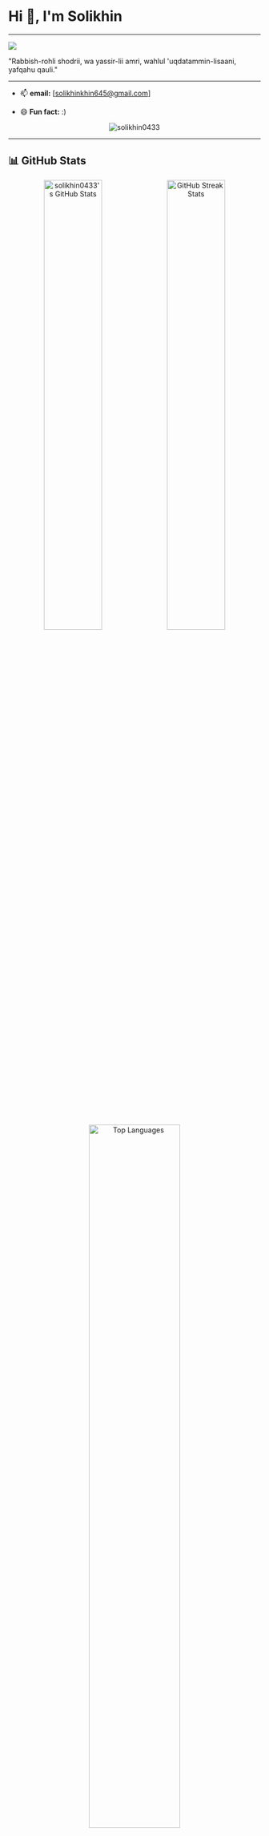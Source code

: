 # Hi 👋, I'm Solikhin
---
![](https://user-images.githubusercontent.com/74038190/225813708-98b745f2-7d22-48cf-9150-083f1b00d6c9.gif)

"Rabbish-rohli shodrii, wa yassir-lii amri, wahlul 'uqdatammin-lisaani, yafqahu qauli."

---
  
- 📫 **email:** [solikhinkhin645@gmail.com]
   
- 😄 **Fun fact:** :)
<p align="center">
  <img src="https://komarev.com/ghpvc/?username=solikhin0433&label=Profile%20views&color=0e75b6&style=flat" alt="solikhin0433" />
</p>

---

## 📊 GitHub Stats

<p align="center">
  <img 
    src="https://github-readme-stats.vercel.app/api?username=solikhin0433&theme=vue-dark&show_icons=true&hide_border=true&count_private=true" 
    alt="solikhin0433's GitHub Stats" 
    width="48%" 
  />
  <img 
    src="https://github-readme-streak-stats.herokuapp.com/?user=solikhin0433&theme=vue-dark&hide_border=true" 
    alt="GitHub Streak Stats" 
    width="48%" 
  />
</p>

<p align="center">
  <img 
    src="https://github-readme-stats.vercel.app/api/top-langs/?username=solikhin0433&theme=vue-dark&show_icons=true&hide_border=true&layout=compact" 
    alt="Top Languages" 
    width="60%" 
  />
</p>

---

## 🤝 Connect with Me

<p align="center">
  <a href="https://www.linkedin.com/in/solikhin-03b63b252/" target="_blank">
    <img src="https://img.shields.io/badge/LinkedIn-0A66C2?style=for-the-badge&logo=linkedin&logoColor=white" alt="LinkedIn" />
  </a>
  <a href="https://instagram.com/solikhin168" target="_blank">
    <img src="https://img.shields.io/badge/Instagram-E4405F?style=for-the-badge&logo=instagram&logoColor=white" alt="Instagram" />
  </a>
</p>
